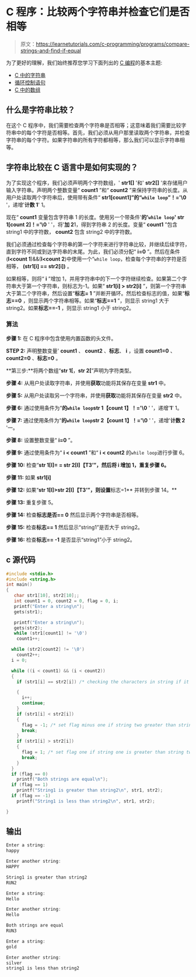 # C 程序：比较两个字符串并检查它们是否相等

> 原文：<https://learnetutorials.com/c-programming/programs/compare-strings-and-find-if-equal>

为了更好的理解，我们始终推荐您学习下面列出的 [C 编程](../ "C programming")的基本主题:

*   [C 中的字符串](../../c-programming/strings)
*   [循环控制语句](../../c-programming/loop-control-statements)
*   [C 中的数组](../../c-programming/array)

## 什么是字符串比较？

在这个 C 程序中，我们需要检查两个字符串是否相等；这意味着我们需要比较字符串中的每个字符是否相等。首先，我们必须从用户那里读取两个字符串，并检查字符串的每个字符。如果字符串的所有字符都相等，那么我们可以显示字符串相等。

## 字符串比较在 C 语言中是如何实现的？

为了实现这个程序，我们必须声明两个字符数组，' **str1[]** '和' **str2[]** '来存储用户输入字符串。声明两个整数变量“ **count1** ”和“ **count2** ”来保持字符串的长度。从用户处读取两个字符串后，使用带有条件“ **str1[count1]”的“`while loop`”！='\0** '，递增'**计数 1**' 1。

现在“ **count1** 变量包含字符串 1 的长度。使用另一个带条件'**的'`while loop`' str 1[count 2]！='\0** ' '，将'**加 2**1，得到字符串 2 的长度。变量“ **count1** ”包含 string1 中的字符数， **count2** 包含 string2 中的字符数。

我们必须通过检查每个字符串的第一个字符来进行字符串比较，并继续后续字符，直到字符不同或到达字符串的末尾。为此，我们必须分配“ **i=0** ”。然后在条件(**I<count 1**)&&(**I<count 2**)中使用一个“`while loop`，检查每个字符串的字符是否相等， **(str1[i] == str2[i])** 。

如果相等，则将“ **i** ”增加 1，并用字符串中的下一个字符继续检查。如果第二个字符串大于第一个字符串，则标志为-1。如果“ **str1[i] > str2[i]** ”，则第一个字符串大于第二个字符串，然后设置“**标志= 1** ”并断开循环。然后检查标志的值，如果“**标志==0** ，则显示两个字符串相等。如果“**标志==1** ”，则显示 string1 大于 string2。如果**标志==-1** ，则显示 string1 小于 string2。

### 算法

**步骤 1:** 在 C 程序中包含使用内置函数的头文件。

**STEP 2:** 声明整数变量' **count1** 、 **count2** 、**标志**、 **i** ，设置 **count1=0** 、 **count2=0** 、**标志=0** 。

**第三步:**将两个数组“**str 1[**，**str 2[**”声明为字符类型。

**步骤 4:** 从用户处读取字符串，并使用**获取**功能将其保存在变量 **str1** 中。

**步骤 5:** 从用户处读取另一个字符串，并使用**获取**功能将其保存在变量 **str2** 中。

**步骤 6:** 通过使用条件为“**的`while loop`str 1【count 1】！='\0** ' '，递增'**1**' 1。

**步骤 7:** 通过使用条件为“**的`while loop`str 2【count 1】！='\0** ' '，递增'**计数 2** '一。

**步骤 8:** 设置整数变量“ **i=0** ”。

**步骤 9:** 通过使用条件为“ **i < count1** ”和“ **i < count2** 的`while loop`进行步骤 6。

**步骤 10:** 检查“**str 1[I]= = str 2[I]【T3’”，然后将 **i** 增加 1，重复步骤 6。**

**步骤 11:** 如果 **str1[i]**

**步骤 12:** 如果“**str 1[I]>str 2[I]【T3’”，则设置**标志=1** 并转到步骤 14。**

**步骤 13:** 重复步骤 5。

**步骤 14:** 检查**标志是否== 0** 然后显示两个字符串是否相等。

**步骤 15:** 检查**标志== 1** 然后显示“string1”是否大于 string2。

**步骤 16:** 检查**标志== -1** 是否显示“string1”小于 string2。

## c 源代码

```c
#include <stdio.h>
#include <string.h>
int main()
{
   char str1[10], str2[10];;
   int count1 = 0, count2 = 0, flag = 0, i;
   printf("Enter a string\n");
   gets(str1);

   printf("Enter a string\n");
   gets(str2);
   while (str1[count1] != '\0')
    count1++;

  while (str2[count2] != '\0')
    count2++;
  i = 0;

  while ((i < count1) && (i < count2))
  {
    if (str1[i] == str2[i]) /* checking the characters in string if it is equal or not */

    {
      i++;
      continue;
    }
    if (str1[i] < str2[i])
    {
      flag = -1; /* set flag minus one if string two greater than string one */
      break;
    }
    if (str1[i] > str2[i])
    {
      flag = 1; /* set flag one if string one is greater than string two */
      break;
    }
  }
  if (flag == 0)
    printf("Both strings are equal\n");
  if (flag == 1)
    printf("String1 is greater than string2\n", str1, str2);
  if (flag == -1)
    printf("String1 is less than string2\n", str1, str2);

}

```

## 输出

```c
Enter a string:
happy

Enter another string:
HAPPY

String1 is greater than string2
RUN2

Enter a string:
Hello

Enter another string:
Hello

Both strings are equal
RUN3

Enter a string:
gold

Enter another string:
silver
string1 is less than string2
```